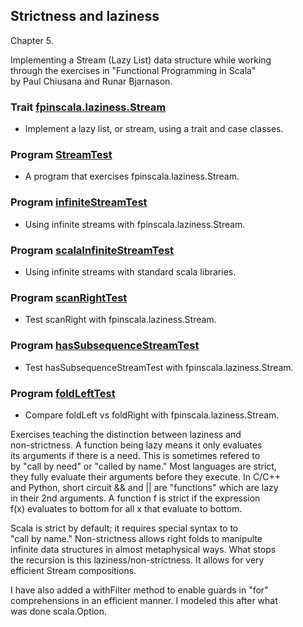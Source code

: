 ## Strictness and laziness

Chapter 5.

Implementing a Stream (Lazy List) data structure while working<br>
through the exercises in  "Functional Programming in Scala"<br>
by Paul Chiusana and Runar Bjarnason.

### Trait [fpinscala.laziness.Stream](Stream.scala)
* Implement a lazy list, or stream, using a trait and case classes.

### Program [StreamTest](exerciseCode/StreamTest.scala)
* A program that exercises fpinscala.laziness.Stream.

### Program [infiniteStreamTest](exerciseCode/infiniteStreamTest.scala)
* Using infinite streams with fpinscala.laziness.Stream.

### Program [scalaInfiniteStreamTest](exerciseCode/scalaInfiniteStreamTest.scala)
* Using infinite streams with standard scala libraries.

### Program [scanRightTest](exerciseCode/scanRightTest.scala)
* Test scanRight with fpinscala.laziness.Stream.

### Program [hasSubsequenceStreamTest](exerciseCode/hasSubsequenceStreamTest.scala)
* Test hasSubsequenceStreamTest with fpinscala.laziness.Stream.

### Program [foldLeftTest](exerciseCode/foldLeftTest.scala)
* Compare foldLeft vs foldRight with fpinscala.laziness.Stream.

Exercises teaching the distinction between laziness and<br>
non-strictness.  A function being lazy means it only evaluates<br>
its arguments if there is a need.  This is sometimes refered to<br>
by "call by need" or "called by name."  Most languages are strict,<br>
they fully evaluate their arguments before they execute.  In C/C++<br>
and Python, short circuit && and || are "functions" which are lazy<br>
in their 2nd arguments.  A function f is strict if the expression<br>
f(x) evaluates to bottom for all x that evaluate to bottom.

Scala is strict by default; it requires special syntax to to<br>
"call by name."  Non-strictness allows right folds to manipulte<br>
infinite data structures in almost metaphysical ways.  What stops<br>
the recursion is this laziness/non-strictness.  It allows for very<br>
efficient Stream compositions.

I have also added a withFilter method to enable guards in "for"<br>
comprehensions in an efficient manner.  I modeled this after what<br>
was done scala.Option.
